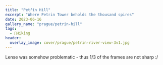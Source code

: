 ```yaml
---
title: "Petřín Hill"
excerpt: "Where Petrin Tower beholds the thousand spires"
date: 2023-06-16
gallery_name: "prague/petrin-hill"
tags:
  - 🥾Hiking
header:
  overlay_image: cover/prague/petrin-river-view-3v1.jpg
---
```

Lense was somehow problematic - thus 1/3 of the frames are not sharp :/